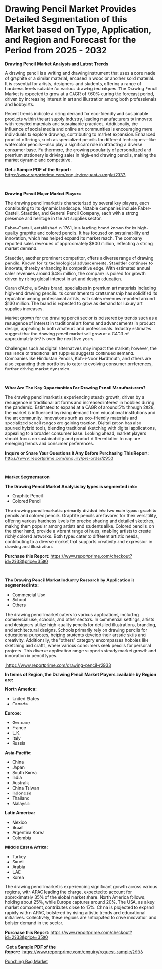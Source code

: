 <p><h1>Drawing Pencil Market Provides Detailed Segmentation of this Market based on Type, Application, and Region and Forecast for the Period from 2025 - 2032</h1></p><p><strong>Drawing Pencil Market Analysis and Latest Trends</strong></p>
<p><p>A drawing pencil is a writing and drawing instrument that uses a core made of graphite or a similar material, encased in wood or another solid material. It is essential for artists, designers, and students, offering a range of hardness levels suitable for various drawing techniques. The Drawing Pencil Market is expected to grow at a CAGR of 7.60% during the forecast period, driven by increasing interest in art and illustration among both professionals and hobbyists. </p><p>Recent trends indicate a rising demand for eco-friendly and sustainable products within the art supply industry, leading manufacturers to innovate with recycled materials and sustainable practices. Additionally, the influence of social media and online art communities is encouraging more individuals to explore drawing, contributing to market expansion. Enhanced product offerings, such as specialized pencils for different techniques—like watercolor pencils—also play a significant role in attracting a diverse consumer base. Furthermore, the growing popularity of personalized and premium stationery is driving sales in high-end drawing pencils, making the market dynamic and competitive.</p></p>
<p><strong>Get a Sample PDF of the Report:&nbsp;</strong> <a href="https://www.reportprime.com/enquiry/request-sample/2933?utm_campaign=3493&utm_medium=2&utm_source=Github&utm_content=ia&utm_term=18032025&utm_id=drawing-pencil">https://www.reportprime.com/enquiry/request-sample/2933</a></p>
<p>&nbsp;</p>
<p><strong>Drawing Pencil Major Market Players</strong></p>
<p><p>The drawing pencil market is characterized by several key players, each contributing to its dynamic landscape. Notable companies include Faber-Castell, Staedtler, and General Pencil Company, each with a strong presence and heritage in the art supplies sector.</p><p>Faber-Castell, established in 1761, is a leading brand known for its high-quality graphite and colored pencils. It has focused on sustainability and innovation, which has helped expand its market reach. The company reported sales revenues of approximately $800 million, reflecting a strong market demand.</p><p>Staedtler, another prominent competitor, offers a diverse range of drawing pencils. Known for its technological advancements, Staedtler continues to innovate, thereby enhancing its competitive edge. With estimated annual sales revenues around $485 million, the company is poised for growth driven by rising global interest in art and design education.</p><p>Caran d'Ache, a Swiss brand, specializes in premium art materials including high-end drawing pencils. Its commitment to craftsmanship has solidified its reputation among professional artists, with sales revenues reported around $130 million. The brand is expected to grow as demand for luxury art supplies increases.</p><p>Market growth for the drawing pencil sector is bolstered by trends such as a resurgence of interest in traditional art forms and advancements in product design, appealing to both amateurs and professionals. Industry estimates suggest that the drawing pencil market will grow at a CAGR of approximately 5-7% over the next five years.</p><p>Challenges such as digital alternatives may impact the market; however, the resilience of traditional art supplies suggests continued demand. Companies like Hindustan Pencils, Koh-i-Noor Hardtmuth, and others are also expanding their portfolios to cater to evolving consumer preferences, further driving market dynamics.</p></p>
<p>&nbsp;</p>
<p><strong>What Are The Key Opportunities For Drawing Pencil Manufacturers?</strong></p>
<p><p>The drawing pencil market is experiencing steady growth, driven by a resurgence in traditional art forms and increased interest in hobbies during the pandemic. Estimated to expand at a CAGR of around 5% through 2028, the market is influenced by rising demand from educational institutions and the art community. Innovations such as eco-friendly materials and specialized pencil ranges are gaining traction. Digitalization has also spurred hybrid tools, blending traditional sketching with digital applications, appealing to a broader consumer base. Looking ahead, market players should focus on sustainability and product differentiation to capture emerging trends and consumer preferences.</p></p>
<p><strong>Inquire or Share Your Questions If Any Before Purchasing This Report:</strong> <a href="https://www.reportprime.com/enquiry/pre-order/2933?utm_campaign=3493&utm_medium=2&utm_source=Github&utm_content=ia&utm_term=18032025&utm_id=drawing-pencil">https://www.reportprime.com/enquiry/pre-order/2933</a></p>
<p>&nbsp;</p>
<p><strong>Market Segmentation</strong></p>
<p><strong>The Drawing Pencil Market Analysis by types is segmented into:</strong></p>
<p><ul><li>Graphite Pencil</li><li>Colored Pencil</li></ul></p>
<p><p>The drawing pencil market is primarily divided into two main types: graphite pencils and colored pencils. Graphite pencils are favored for their versatility, offering various hardness levels for precise shading and detailed sketches, making them popular among artists and students alike. Colored pencils, on the other hand, provide a vibrant range of hues, enabling artists to create richly colored artworks. Both types cater to different artistic needs, contributing to a diverse market that supports creativity and expression in drawing and illustration.</p></p>
<p><strong>Purchase this Report:&nbsp;</strong><a href="https://www.reportprime.com/checkout?id=2933&price=3590&utm_campaign=3493&utm_medium=2&utm_source=Github&utm_content=ia&utm_term=18032025&utm_id=drawing-pencil">https://www.reportprime.com/checkout?id=2933&price=3590</a></p>
<p>&nbsp;</p>
<p><strong>The Drawing Pencil Market Industry Research by Application is segmented into:</strong></p>
<p><ul><li>Commercial Use</li><li>School</li><li>Others</li></ul></p>
<p><p>The drawing pencil market caters to various applications, including commercial use, schools, and other sectors. In commercial settings, artists and designers utilize high-quality pencils for detailed illustrations, branding, and architectural designs. Schools primarily rely on drawing pencils for educational purposes, helping students develop their artistic skills and creativity. Additionally, the "others" category encompasses hobbies like sketching and crafts, where various consumers seek pencils for personal projects. This diverse application range supports steady market growth and innovation in pencil types.</p></p>
<p><a href="https://www.reportprime.com/drawing-pencil-r2933?utm_campaign=3493&utm_medium=2&utm_source=Github&utm_content=ia&utm_term=18032025&utm_id=drawing-pencil">&nbsp;https://www.reportprime.com/drawing-pencil-r2933</a></p>
<p><strong>In terms of Region, the Drawing Pencil Market Players available by Region are:</strong></p>
<p>
    <p> <strong> North America: </strong>
        <ul>
            <li>United States</li>
            <li>Canada</li>
        </ul>
        </p> 
    <p> <strong> Europe: </strong>
        <ul>
            <li>Germany</li>
            <li>France</li>
            <li>U.K.</li>
            <li>Italy</li>
            <li>Russia</li>
        </ul>
        </p> 
    <p> <strong> Asia-Pacific: </strong>
        <ul>
            <li>China</li>
            <li>Japan</li>
            <li>South Korea</li>
            <li>India</li>
            <li>Australia</li>
            <li>China Taiwan</li>
            <li>Indonesia</li>
            <li>Thailand</li>
            <li>Malaysia</li>
        </ul>
        </p> 
    <p> <strong> Latin America: </strong>
        <ul>
            <li>Mexico</li>
            <li>Brazil</li>
            <li>Argentina Korea</li>
            <li>Colombia</li>
        </ul>
        </p> 
    <p> <strong> Middle East & Africa: </strong>
        <ul>
            <li>Turkey</li>
            <li>Saudi</li>
            <li>Arabia</li>
            <li>UAE</li>
            <li>Korea</li>
        </ul>
    </p>
    </p>
<p><p>The drawing pencil market is experiencing significant growth across various regions, with APAC leading the charge, expected to account for approximately 35% of the global market share. North America follows, holding about 25%, while Europe captures around 20%. The USA, as a key market component, contributes close to 15%. China is projected to expand rapidly within APAC, bolstered by rising artistic trends and educational initiatives. Collectively, these regions are anticipated to drive innovation and bolster demand in the sector.</p></p>
<p><strong>Purchase this Report: </strong><a href="https://www.reportprime.com/checkout?id=2933&price=3590&utm_campaign=3493&utm_medium=2&utm_source=Github&utm_content=ia&utm_term=18032025&utm_id=drawing-pencil">https://www.reportprime.com/checkout?id=2933&price=3590</a></p>
<p>&nbsp;<strong>Get a Sample PDF of the Report:&nbsp;&nbsp;</strong><a href="https://www.reportprime.com/enquiry/request-sample/2933?utm_campaign=3493&utm_medium=2&utm_source=Github&utm_content=ia&utm_term=18032025&utm_id=drawing-pencil">https://www.reportprime.com/enquiry/request-sample/2933</a></p>
<p><strong></strong></p>
<p><p><a href="https://github.com/sirayedantte/Market-Research-Report-List-1/blob/main/punching-bag-market.md?utm_campaign=3493&utm_medium=2&utm_source=Github&utm_content=ia&utm_term=18032025&utm_id=drawing-pencil">Punching Bag Market</a></p></p>